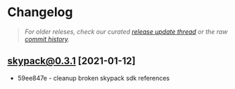 # Changelog

> _For older releses, check our curated [release update thread](https://github.com/snowpackjs/snowpack/discussions/1183) or the raw [commit history](https://github.com/snowpackjs/snowpack/commits/main/skypack)._

## skypack@0.3.1 [2021-01-12]

- 59ee847e - cleanup broken skypack sdk references
